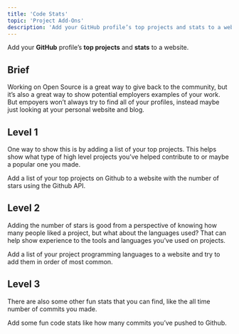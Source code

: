 ```yaml
---
title: 'Code Stats'
topic: 'Project Add-Ons'
description: 'Add your GitHub profile’s top projects and stats to a website.'
---
```

Add your <strong className="color-blue">GitHub</strong> profile’s <strong className="color-purple">top projects</strong> and <strong className="color-purple">stats</strong> to a website.

## Brief

Working on Open Source is a great way to give back to the community, but it’s also a great way to show potential employers examples of your work. But empoyers won’t always try to find all of your profiles, instead maybe just looking at your personal website and blog.

## Level 1

One way to show this is by adding a list of your top projects. This helps show what type of high level projects you’ve helped contribute to or maybe a popular one you made.

Add a list of your top projects on Github to a website with the number of stars using the Github API.

## Level 2

Adding the number of stars is good from a perspective of knowing how many people liked a project, but what about the languages used? That can help show experience to the tools and languages you’ve used on projects.

Add a list of your project programming languages to a website and try to add them in order of most common.

## Level 3

There are also some other fun stats that you can find, like the all time number of commits you made.

Add some fun code stats like how many commits you’ve pushed to Github.


